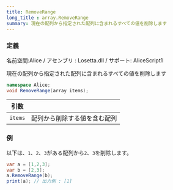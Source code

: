 ```yaml
---
title: RemoveRange
long_title : array.RemoveRange
summary: 現在の配列から指定された配列に含まれるすべての値を削除します
---
```

### 定義
名前空間:Alice / アセンブリ : Losetta.dll / サポート: AliceScript1

現在の配列から指定された配列に含まれるすべての値を削除します

```cs title="AliceScript"
namespace Alice;
void RemoveRange(array items);
```

|引数| |
|-|-|
|`items`|配列から削除する値を含む配列|


### 例
以下は、`1`、`2`、`3`がある配列から`2`、`3`を削除します。

```cs title="AliceScript"
var a = [1,2,3];
var b = [2,3];
a.RemoveRange(b);
print(a); // 出力例 : [1]
```

